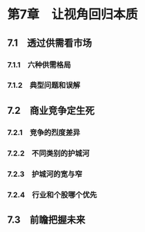 # 第7章　让视角回归本质

## 7.1　透过供需看市场

### 7.1.1　六种供需格局

### 7.1.2　典型问题和误解

## 7.2　商业竞争定生死

### 7.2.1　竞争的烈度差异

### 7.2.2　不同类别的护城河

### 7.2.3　护城河的宽与窄

### 7.2.4　行业和个股哪个优先

## 7.3　前瞻把握未来
